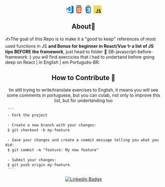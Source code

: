 
<p align="center">

<img align="center" alt="Visual Studio Code" width="26px" src="https://raw.githubusercontent.com/github/explore/80688e429a7d4ef2fca1e82350fe8e3517d3494d/topics/visual-studio-code/visual-studio-code.png" />
<img align="center" alt="HTML5" width="26px" src="https://raw.githubusercontent.com/github/explore/80688e429a7d4ef2fca1e82350fe8e3517d3494d/topics/html/html.png" />
<img align="center" alt="CSS3" width="26px" src="https://raw.githubusercontent.com/github/explore/80688e429a7d4ef2fca1e82350fe8e3517d3494d/topics/css/css.png" />
<img align="center" alt="JavaScript" width="26px" src="https://raw.githubusercontent.com/github/explore/80688e429a7d4ef2fca1e82350fe8e3517d3494d/topics/javascript/javascript.png" />

</p>
<p align="center" >
  <h2 align="center">
    About📒
  </h2>
✍️The goal of this Repo is to make it a "good to keep" references of most used functions in JS
    <strong>and Bonus for beginner in React/Vue ✨ a list of JS tips BEFORE the framework</strong>, just head to folder 📁 SB-javascript-before-framework :) you will find exercicies that i had to undertand before going deep on React | in English | em Português-BR.

  <h2 align="center">How to Contribute 💪</h2>

  <p align="center" >
    Im still trying to write/translate exercises to English, it means you will see some comments in portuguese, but you can colab, not only to improve this list, but for undertanding too
  </p>

     ```
     - Fork the project 

     - Create a new branch with your changes:
     $ git checkout -b my-feature

     - Save your changes and create a commit message telling you what you did:
     $ git commit -m "feature: My new feature"

     - Submit your changes:
     $ git push origin my-feature
     ```
</p>

<div align="center">

   [![Linkedin Badge](https://img.shields.io/badge/-Daniel%20Nascimento-292929?style=flat-square&logo=Linkedin&logoColor=white&link=https://www.linkedin.com/in/daniel-nascimento-67454b157/)](https://www.linkedin.com/in/daniel-nascimento-67454b157/)

   </div>

<br />
<br />

[twitter]: https://twitter.com/dancnascimento_
[vscode]: https://www.youtube.com/watch?v=FCC2GbStmfc
[linkedin]: https://www.linkedin.com/in/daniel-nascimento-67454b157/
[postgresql]: https://www.youtube.com/watch?v=0vHs-a8zLf4
[sqlite]: https://www.sqlite.org/index.html
[nodejs]: https://nodejs.org/en/
[html5]: https://www.youtube.com/watch?v=epDCjksKMok&list=PLHz_AreHm4dlAnJ_jJtV29RFxnPHDuk9o
[jsplaylist]: https://www.youtube.com/playlist?list=PLkwxH9e_vrALRJKu7wfXby3MKeflhTu6B
[cssplaylist]: https://www.youtube.com/watch?v=epDCjksKMok&list=PLHz_AreHm4dlAnJ_jJtV29RFxnPHDuk9o
[reactplaylist]: https://www.youtube.com/watch?v=Ws9WVHhNq5M&t=597s
[discord]:https://discord.com/channels/@me
[whatsapp]:https://api.whatsapp.com/send?phone=5521966305390&text=Ola!
[her]:https://twitter.com/HesSoftDev
